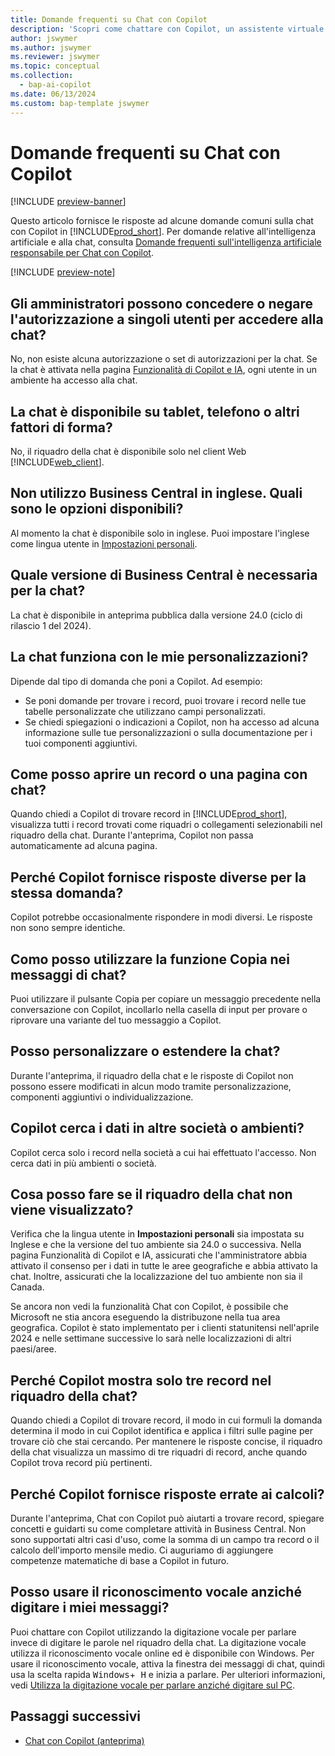 ```yaml
---
title: Domande frequenti su Chat con Copilot
description: 'Scopri come chattare con Copilot, un assistente virtuale che ti aiuta a utilizzare Business Central. Trova le risposte alle domande più comuni su funzionalità, impostazioni e limitazioni della chat.'
author: jswymer
ms.author: jswymer
ms.reviewer: jswymer
ms.topic: conceptual
ms.collection:
  - bap-ai-copilot
ms.date: 06/13/2024
ms.custom: bap-template jswymer
---
```

# <a name="chat-with-copilot-faq"></a>Domande frequenti su Chat con Copilot

[!INCLUDE [preview-banner](~/../shared-content/shared/preview-includes/preview-banner.md)]

Questo articolo fornisce le risposte ad alcune domande comuni sulla chat con Copilot in [!INCLUDE[prod_short](includes/prod_short.md)]. Per domande relative all'intelligenza artificiale e alla chat, consulta [Domande frequenti sull'intelligenza artificiale responsabile per Chat con Copilot](faqs-chat-with-copilot.md).

[!INCLUDE [preview-note](~/../shared-content/shared/preview-includes/production-ready-preview-dynamics365.md)]

## <a name="can-admins-grant-or-deny-permission-to-individual-users-to-get-access-to-chat"></a>Gli amministratori possono concedere o negare l'autorizzazione a singoli utenti per accedere alla chat?

No, non esiste alcuna autorizzazione o set di autorizzazioni per la chat. Se la chat è attivata nella pagina [Funzionalità di Copilot e IA](enable-ai.md), ogni utente in un ambiente ha accesso alla chat.
 
## <a name="is-chat-available-on-tablet-phone-or-other-form-factors"></a>La chat è disponibile su tablet, telefono o altri fattori di forma?

No, il riquadro della chat è disponibile solo nel client Web [!INCLUDE[web_client](includes/web_client.md)].

## <a name="i-dont-use-business-central-in-english-what-are-my-options"></a>Non utilizzo Business Central in inglese. Quali sono le opzioni disponibili?

Al momento la chat è disponibile solo in inglese. Puoi impostare l'inglese come lingua utente in [Impostazioni personali](ui-change-basic-settings.md#language).

## <a name="what-version-of-business-central-do-i-need-for-chat"></a>Quale versione di Business Central è necessaria per la chat?

La chat è disponibile in anteprima pubblica dalla versione 24.0 (ciclo di rilascio 1 del 2024).

## <a name="does-chat-work-with-my-customizations"></a>La chat funziona con le mie personalizzazioni?

Dipende dal tipo di domanda che poni a Copilot. Ad esempio:

- Se poni domande per trovare i record, puoi trovare i record nelle tue tabelle personalizzate che utilizzano campi personalizzati.
- Se chiedi spiegazioni o indicazioni a Copilot, non ha accesso ad alcuna informazione sulle tue personalizzazioni o sulla documentazione per i tuoi componenti aggiuntivi.

## <a name="how-do-i-open-a-record-or-page-with-chat"></a>Come posso aprire un record o una pagina con chat?

Quando chiedi a Copilot di trovare record in [!INCLUDE[prod_short](includes/prod_short.md)], visualizza tutti i record trovati come riquadri o collegamenti selezionabili nel riquadro della chat. Durante l'anteprima, Copilot non passa automaticamente ad alcuna pagina.

## <a name="why-do-i-get-different-answers-from-copilot-for-the-same-question"></a>Perché Copilot fornisce risposte diverse per la stessa domanda?

Copilot potrebbe occasionalmente rispondere in modi diversi. Le risposte non sono sempre identiche.

## <a name="how-do-i-use-the-copy-function-on-chat-messages"></a>Como posso utilizzare la funzione Copia nei messaggi di chat?

Puoi utilizzare il pulsante Copia per copiare un messaggio precedente nella conversazione con Copilot, incollarlo nella casella di input per provare o riprovare una variante del tuo messaggio a Copilot.

## <a name="can-i-customize-or-extend-chat"></a>Posso personalizzare o estendere la chat?

Durante l'anteprima, il riquadro della chat e le risposte di Copilot non possono essere modificati in alcun modo tramite personalizzazione, componenti aggiuntivi o individualizzazione.

## <a name="does-copilot-search-for-data-in-other-companies-or-environments"></a>Copilot cerca i dati in altre società o ambienti?

Copilot cerca solo i record nella società a cui hai effettuato l'accesso. Non cerca dati in più ambienti o società.

## <a name="what-can-i-do-if-the-chat-pane-doesnt-show"></a>Cosa posso fare se il riquadro della chat non viene visualizzato?

Verifica che la lingua utente in **Impostazioni personali** sia impostata su Inglese e che la versione del tuo ambiente sia 24.0 o successiva. Nella pagina Funzionalità di Copilot e IA, assicurati che l'amministratore abbia attivato il consenso per i dati in tutte le aree geografiche e abbia attivato la chat. Inoltre, assicurati che la localizzazione del tuo ambiente non sia il Canada.

Se ancora non vedi la funzionalità Chat con Copilot, è possibile che Microsoft ne stia ancora eseguendo la distribuzone nella tua area geografica. Copilot è stato implementato per i clienti statunitensi nell'aprile 2024 e nelle settimane successive lo sarà nelle localizzazioni di altri paesi/aree.

## <a name="why-does-copilot-only-show-three-records-in-the-chat-pane"></a>Perché Copilot mostra solo tre record nel riquadro della chat?

Quando chiedi a Copilot di trovare record, il modo in cui formuli la domanda determina il modo in cui Copilot identifica e applica i filtri sulle pagine per trovare ciò che stai cercando. Per mantenere le risposte concise, il riquadro della chat visualizza un massimo di tre riquadri di record, anche quando Copilot trova record più pertinenti.

## <a name="why-does-copilot-give-incorrect-answers-to-calculations"></a>Perché Copilot fornisce risposte errate ai calcoli?

Durante l'anteprima, Chat con Copilot può aiutarti a trovare record, spiegare concetti e guidarti su come completare attività in Business Central. Non sono supportati altri casi d'uso, come la somma di un campo tra record o il calcolo dell'importo mensile medio. Ci auguriamo di aggiungere competenze matematiche di base a Copilot in futuro.

## <a name="can-i-use-speech-instead-of-typing-my-prompts"></a>Posso usare il riconoscimento vocale anziché digitare i miei messaggi?

Puoi chattare con Copilot utilizzando la digitazione vocale per parlare invece di digitare le parole nel riquadro della chat. La digitazione vocale utilizza il riconoscimento vocale online ed è disponibile con Windows. Per usare il riconoscimento vocale, attiva la finestra dei messaggi di chat, quindi usa la scelta rapida <kbd>Windows</kbd>+<kbd> H</kbd> e inizia a parlare. Per ulteriori informazioni, vedi [Utilizza la digitazione vocale per parlare anziché digitare sul PC](https://support.microsoft.com/windows/use-voice-typing-to-talk-instead-of-type-on-your-pc-fec94565-c4bd-329d-e59a-af033fa5689f).

## <a name="next-steps"></a>Passaggi successivi

- [Chat con Copilot (anteprima)](chat-with-copilot.md)
